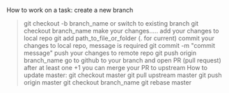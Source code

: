 How to work on a task:
create a new branch
>git checkout -b branch_name
or switch to existing branch
>git checkout branch_name
make your changes.....
add your changes to local repo
>git add path_to_file_or_folder (. for current)
commit your changes to local repo, message is required
>git commit -m "commit message"
push your changes to remote repo
>git push origin branch_name
go to github to your branch and open PR (pull request)
after at least one +1 you can merge your PR to upstream
How to update master:
>git checkout master
>git pull upstream master
>git push origin master
>git checkout branch_name
>git rebase master
